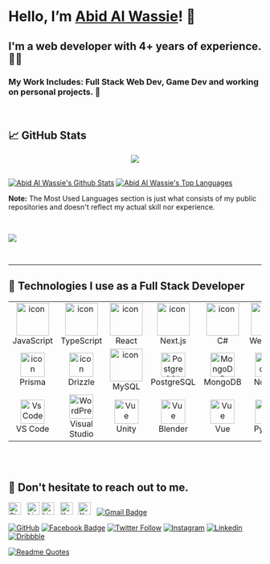# Hello, I’m [Abid Al Wassie][website]! 👋

## I'm a web developer with 4+ years of experience. 👨‍💻

### My Work Includes: Full Stack Web Dev, Game Dev and working on personal projects. 🌠

<br>

## 📈 GitHub Stats

<p align="center"> <a href="https://github.com/AbidAlWassie"> <img src="http://github-readme-streak-stats.herokuapp.com?user=AbidAlWassie&date_format=M%20j%5B%2C%20Y%5D&background=0C1014&border=242424&stroke=2963BD92&ring=4D90DC&fire=4D90DC&currStreakNum=F0F0F0&sideNums=F0F0F0&currStreakLabel=F0F0F0&sideLabels=F0F0F0&dates=929292"/> </a> </p>

<br/>
    <a href="https://github.com/AbidAlWassie"><img alt="Abid Al Wassie's Github Stats" src="https://github-readme-stats.vercel.app/api?username=AbidAlWassie&show_icons=true&count_private=true&theme=github_dark&hide_border=true&bg_color=0C1014&icon_color=417cbe" /></a>
  <a href="https://github.com/AbidAlWassie"><img alt="Abid Al Wassie's Top Languages" src="https://github-readme-stats.vercel.app/api/top-langs/?username=AbidAlWassie&langs_count=8&count_private=false&layout=compact&theme=github_dark&hide_border=true&bg_color=0C1014" /></a>


<b>Note:</b> The Most Used Languages section is just what consists of my public repositories and doesn't reflect my actual skill nor experience.

  <br/>

<a href="https://github.com/AbidAlWassie"><img src="https://github-readme-activity-graph.vercel.app/graph?username=AbidAlWassie&bg_color=0C1014&color=4C8ED9&line=4C8ED9&point=FFFFFF&hide_border=true&border=3B495FFF" /></a>

<br/>

---
## 🚀 Technologies I use as a Full Stack Developer
  <table align="center">
    <tr>
      <td align="center" width="96">
          <img src="https://techstack-generator-tsg.vercel.app/js-icon.svg" alt="icon" width="65" height="65" />
        <br>JavaScript
      </td>
      <td align="center" width="96">
        <a href="#macropower-tech">
          <img src="https://techstack-generator-tsg.vercel.app/ts-icon.svg" alt="icon" width="65" height="65" />
        </a>
        <br>TypeScript
      </td>
      <td align="center" width="96">
        <img src="https://techstack-generator-tsg.vercel.app/react-icon.svg" alt="icon" width="65" height="65" />
        <br>React
      </td>
      <td align="center" width="96">
        <img src="https://skillicons.dev/icons?i=nextjs" alt="icon" width="65" height="65" />
        <br>Next.js
      </td>
      <td align="center" width="96">
          <img src="https://techstack-generator-tsg.vercel.app/csharp-icon.svg" alt="icon" width="65" height="65" />
        <br>C#
      </td>
      <td align="center" width="96">
          <img src="https://techstack-generator-tsg.vercel.app/webpack-icon.svg" alt="icon" width="65" height="65" />
        <br>Webpack
      </td>
      <td align="center" width="96">
        <img src="https://skillicons.dev/icons?i=astro" width="48" height="48" alt="Sass" />
      <br>Astro
      </td>
      <td align="center" width="96">
          <img src="https://skillicons.dev/icons?i=supabase" alt="icon" width="48" height="48" />
        <br>Supabase
      </td>
      <td align="center" width="96">
          <img src="https://techstack-generator-tsg.vercel.app/gcp-icon.svg" alt="icon" width="65" height="65" />
        <br>GCP
      </td>
    </tr>
    <tr>
    <td align="center" width="96">
          <img src="https://skillicons.dev/icons?i=prisma" alt="icon" width="48" height="48" />
        <br>Prisma
        <td align="center" width="96">
          <img src="https://lh3.googleusercontent.com/pw/AP1GczNZKlhrm7soRCKXbk2moMC_agvhPrSQbSiS7cS9eRVeadt5pCSWoGtdy8-J33ceFZjt7Tiq54nzqNxMKYZwszn89QbuSZxfzHRXq0r0Qy5DQaNi43tpXgt3SvjcpIR6bZb4SRf5eHDvO-Sy7zkAD50c=w80-h80-s-no-gm?authuser=0" alt="icon" width="48" height="48" />
          <br>Drizzle
        </td>
        <td align="center" width="96">
          <img src="https://techstack-generator-tsg.vercel.app/mysql-icon.svg" alt="icon" width="65" height="65" />
        <br>MySQL
      </td>
        <td align="center" width="96">
            <img src="https://skillicons.dev/icons?i=postgres" width="48" height="48" alt="PostgreSQL" />
          <br>PostgreSQL
        </td>
        <td align="center" width="96">
          <img src="https://skillicons.dev/icons?i=mongodb" width="48" height="48" alt="MongoDB" />
        <br>MongoDB
      </td>
      <td align="center" width="96">
        <img src="https://skillicons.dev/icons?i=nodejs" width="48" height="48" alt="Nodejs" />
      <br>Nodejs
      </td>
      <td align="center" width="96"> 
          <img src="https://user-images.githubusercontent.com/25181517/192108372-f71d70ac-7ae6-4c0d-8395-51d8870c2ef0.png" width="48" height="48" alt="Git" />
        <br>Git
      </td>
      <td align="center"  width="96">
          <img src="https://skillicons.dev/icons?i=figma" width="48" height="48" alt="Laravel" />
        <br>Figma
      </td>
      <td align="center" width="96">
        <img src="https://skillicons.dev/icons?i=tailwind" width="48" height="48" alt="tailwind" />
      <br>TailwindCSS
      </td>
    </tr>
  <tr>
          <td align="center" width="96">
          <img src="https://skillicons.dev/icons?i=vscode" width="48" height="48" alt="VsCode" />
        <br>VS Code
      </td>
                <td align="center" width="96">
          <img src="https://skillicons.dev/icons?i=visualstudio" width="48" height="48" alt="WordPress" />
        <br>Visual Studio
      </td>
        <td align="center" width="96">
          <img src="https://skillicons.dev/icons?i=unity" width="48" height="48" alt="Vue" />
        <br>Unity
      </td>
        <td align="center" width="96">
          <img src="https://skillicons.dev/icons?i=blender" width="48" height="48" alt="Vue" />
        <br>Blender
      </td>
        <td align="center" width="96">
          <img src="https://skillicons.dev/icons?i=vue" width="48" height="48" alt="Vue" />
        <br>Vue
      </td>
      <td align="center" width="96">
        <a href="#macropower-tech">
          <img src="https://techstack-generator-tsg.vercel.app/python-icon.svg" alt="icon" width="48" height="48" />
        </a>
        <br>Python
      </td>
      <td align="center" width="96">
        <img src="https://skillicons.dev/icons?i=github" alt="icon" width="48" height="48" />
      <br>Github
    </td>
      <td align="center" width="96">
        <img src="https://skillicons.dev/icons?i=css" width="48" height="48" alt="css" />
      <br>CSS3
    </td>
    <td align="center"  width="96">
      <img src="https://skillicons.dev/icons?i=html" width="48" height="48" alt="HTML5" />
    <br>HTML5
  </td> 
  </tr>
  </table>
<br><br>

</div>

## 💬 Don't hesitate to reach out to me.

[<img src="https://img.shields.io/badge/Stack%20Overflow-282C34?logo=stackoverflow&logoColor=FE7A16" alt="Stack Overflow logo" title="Stack Overflow" height="25" />](https://stackoverflow.com/users/7688140/)
&nbsp;
[<img src="https://img.shields.io/badge/LinkedIn-282C34?logo=linkedin&logoColor=0077B5" alt="LinkedIn logo" title="LinkedIn" height="25" />](https://www.linkedin.com/in/valentinbriand42)
[<img src="https://img.shields.io/badge/LinkedIn-282C34?logo=linkedin&logoColor=0077B5" alt="LinkedIn logo" title="LinkedIn" height="25" />](https://www.linkedin.com/in/abidalwassie)
&nbsp;
[<img src="https://img.shields.io/badge/X (fka Twitter)-282C34?logo=x&logoColor=FFFFFF" alt="X logo" title="X" height="25" />](https://twitter.com/onemandev_io)
&nbsp;
[<img src="https://img.shields.io/badge/YouTube-282C34?logo=youtube&logoColor=F60000" alt="X logo" title="X" height="25" />](https://www.youtube.com/@oneManDev/)
&nbsp;
[![Gmail Badge](https://img.shields.io/badge/Gmail-D14836?style=for-the-badge&logo=gmail&logoColor=white&link=mailto:abidalwassie@gmail.com)](mailto:abidalwassie@gmail.com)

[![GitHub](https://img.shields.io/github/followers/AbidAlWassie?label=follow&style=social)](https://github.com/AbidAlWassie)
[![Facebook Badge](https://img.shields.io/badge/-AbidAlWassie-blue?style=flat-square&logo=Facebook&logoColor=white&link=https://www.facebook.com/AbidAlWassie/)](https://www.facebook.com/AbidAlWassie/)
[![Twitter Follow](https://img.shields.io/twitter/follow/onemandev_io?style=social)](https://twitter.com/onemandev_io)
[![Instagram](https://img.shields.io/badge/AbidAlWassie-%23E4405F.svg?&style=flat-square&logo=instagram&logoColor=white&link=https://www.instagram.com/AbidAlWassie/)](https://www.instagram.com/AbidAlWassie/)
[![Linkedin](https://img.shields.io/badge/-AbidAlWassie-blue?style=flat-square&logo=Linkedin&logoColor=white&link=https://www.linkedin.com/in/AbidAlWassie/)](https://www.linkedin.com/in/AbidAlWassie/)
[![Dribbble](https://img.shields.io/badge/-AbidAlWassie-EA4C89?style=flat-square&logo=Dribbble&logoColor=white&link=https://dribbble.com/abidalwassie)](https://dribbble.com/abidalwassie)

[![Readme Quotes](https://quotes-github-readme.vercel.app/api?type=horizontal&theme=dark&quote=Talk%20is%20cheap.%20Show%20me%20the%20code.&author=Linus%20Torvalds)](https://github.com/piyushsuthar/github-readme-quotes)

[website]: https://abidalwassie.me
